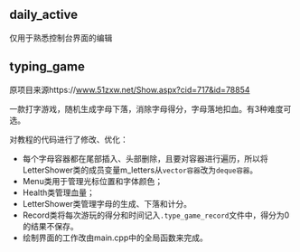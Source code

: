## daily_active

仅用于熟悉控制台界面的编辑



## typing_game

原项目来源https://www.51zxw.net/Show.aspx?cid=717&id=78854

一款打字游戏，随机生成字母下落，消除字母得分，字母落地扣血。有3种难度可选。

对教程的代码进行了修改、优化：

* 每个字母容器都在尾部插入、头部删除，且要对容器进行遍历，所以将LetterShower类的成员变量m_letters从`vector容器`改为`deque容器`。
* Menu类用于管理光标位置和字体颜色；
* Health类管理血量；
* LetterShower类管理字母的生成、下落和计分。
* Record类将每次游玩的得分和时间记入`.type_game_record`文件中，得分为0的结果不保存。
* 绘制界面的工作改由main.cpp中的全局函数来完成。

